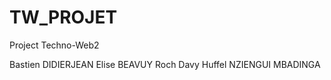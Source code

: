 # TW_PROJET
 
Project Techno-Web2 

Bastien DIDIERJEAN
Elise BEAVUY
Roch Davy Huffel NZIENGUI MBADINGA
